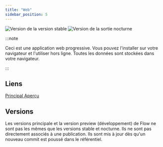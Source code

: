 ```yaml
---
title: "Web"
sidebar_position: 5
---
```


![Version de la version stable](https://img.shields.io/badge/dynamic/yaml?color=c4840d&label=Stable&query=%24.version&url=https%3A%2F%2Fraw.githubusercontent.com%2FLinwoodCloud%2FFlow%2Fstable%2Fapp%2Fpubspec.yaml&style=for-the-badge) ![Version de la sortie nocturne](https://img.shields.io/badge/dynamic/yaml?color=f7d28c&label=Nightly&query=%24.version&url=https%3A%2F%2Fraw.githubusercontent.com%2FLinwoodCloud%2FFlow%2Fnightly%2Fapp%2Fpubspec.yaml&style=for-the-badge)

:::note

Ceci est une application web progressive. Vous pouvez l'installer sur votre navigateur et l'utiliser hors ligne. Toutes les données sont stockées dans votre navigateur.

:::


## Liens

<div className="row margin-bottom--lg padding--sm">
<a className="button button--outline button--info button--lg margin--sm" href="https://flow.linwood.dev">
  Principal
</a>
<a className="button button--outline button--danger button--lg margin--sm" href="https://preview.flow.linwood.dev">
  Aperçu
</a>
</div>

## Versions

Les versions principale et la version preview (développement) de Flow ne sont pas les mêmes que les versions stable et nocturne. Ils ne sont pas directement associés à une publication. Ils sont mis à jour dès qu'un nouveau commit est poussé dans le référentiel.
